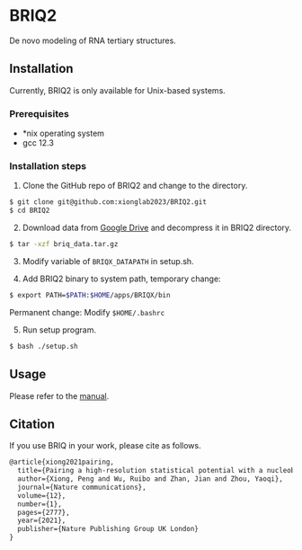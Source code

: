 # BRIQ2
De novo modeling of RNA tertiary structures.

## Installation
Currently, BRIQ2 is only available for Unix-based systems.

### Prerequisites
- *nix operating system
- gcc 12.3

### Installation steps
1. Clone the GitHub repo of BRIQ2 and change to the directory.
```bash
$ git clone git@github.com:xionglab2023/BRIQ2.git
$ cd BRIQ2
```

2. Download data from [Google Drive]() and decompress it in BRIQ2 directory.
```bash
$ tar -xzf briq_data.tar.gz
```

3. Modify variable of `BRIQX_DATAPATH` in setup.sh.
 
4. Add BRIQ2 binary to system path, temporary change:
```bash
$ export PATH=$PATH:$HOME/apps/BRIQX/bin
```
Permanent change: Modify `$HOME/.bashrc`
 
5. Run setup program.
```bash
$ bash ./setup.sh
```

## Usage
Please refer to the [manual](./BRIQ_Manual.pdf).


## Citation
If you use BRIQ in your work, please cite as follows.
```txt
@article{xiong2021pairing,
  title={Pairing a high-resolution statistical potential with a nucleobase-centric sampling algorithm for improving RNA model refinement},
  author={Xiong, Peng and Wu, Ruibo and Zhan, Jian and Zhou, Yaoqi},
  journal={Nature communications},
  volume={12},
  number={1},
  pages={2777},
  year={2021},
  publisher={Nature Publishing Group UK London}
}
```
